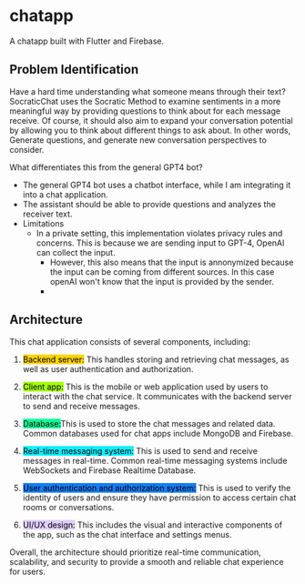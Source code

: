 # chatapp

A chatapp built with Flutter and Firebase. 

## Problem Identification
Have a hard time understanding what someone means through their text? SocraticChat uses the Socratic Method to examine sentiments in a more meaningful way by providing questions to think about for each message receive. Of course, it should also aim to expand your conversation potential by allowing you to think about different things to ask about. In other words, Generate questions, and generate new conversation perspectives to consider.

What differentiates this from the general GPT4 bot?
- The general GPT4 bot uses a chatbot interface, while I am integrating it into a chat application.
- The assistant should be able to provide questions and analyzes the receiver text.
- Limitations
    - In a private setting, this implementation violates privacy rules and concerns. This is because we are sending input to GPT-4, OpenAI can collect the input.
        - However, this also means that the input is annonymized because the input can be coming from different sources. In this case openAI won't know that the input is provided by the sender.
        - 
## Architecture
This chat application consists of several components, including:

1. <mark style="background: #ffd300;">Backend server:</mark> This handles storing and retrieving chat messages, as well as user authentication and authorization.

2. <mark style="background: #a1ff0a;">Client app:</mark> This is the mobile or web application used by users to interact with the chat service. It communicates with the backend server to send and receive messages.

3. <mark style="background: #0aff99;">Database:</mark>This is used to store the chat messages and related data. Common databases used for chat apps include MongoDB and Firebase.

4. <mark style="background: #0aefff;">Real-time messaging system:</mark> This is used to send and receive messages in real-time. Common real-time messaging systems include WebSockets and Firebase Realtime Database.

5. <mark style="background: #147df5;">User authentication and authorization system:</mark> This is used to verify the identity of users and ensure they have permission to access certain chat rooms or conversations.

6. <mark style="background: #D2B3FFA6;">UI/UX design:</mark> This includes the visual and interactive components of the app, such as the chat interface and settings menus.

Overall, the architecture should prioritize real-time communication, scalability, and security to provide a smooth and reliable chat experience for users.